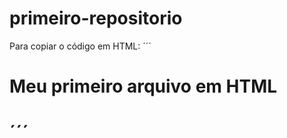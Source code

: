 # primeiro-repositorio

Para copiar o código em HTML:
´´´
<html>
  <h1>Meu primeiro arquivo em HTML<h1>
</html>
´´´
